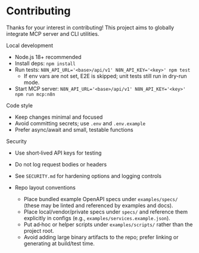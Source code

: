 # Contributing

Thanks for your interest in contributing! This project aims to globally integrate MCP server and CLI utilities.

Local development

- Node.js 18+ recommended
- Install deps: `npm install`
- Run tests: `N8N_API_URL='<base>/api/v1' N8N_API_KEY='<key>' npm test`
  - If env vars are not set, E2E is skipped; unit tests still run in dry-run mode.
- Start MCP server: `N8N_API_URL='<base>/api/v1' N8N_API_KEY='<key>' npm run mcp:n8n`

Code style

- Keep changes minimal and focused
- Avoid committing secrets; use `.env` and `.env.example`
- Prefer async/await and small, testable functions

Security

- Use short‑lived API keys for testing
- Do not log request bodies or headers
- See `SECURITY.md` for hardening options and logging controls

- Repo layout conventions
  - Place bundled example OpenAPI specs under `examples/specs/` (these may be linted and referenced by examples and docs).
  - Place local/vendor/private specs under `specs/` and reference them explicitly in configs (e.g., `examples/services.example.json`).
  - Put ad‑hoc or helper scripts under `examples/scripts/` rather than the project root.
  - Avoid adding large binary artifacts to the repo; prefer linking or generating at build/test time.

